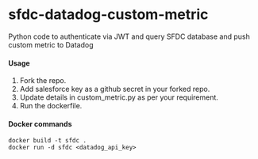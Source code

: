 # sfdc-datadog-custom-metric
Python code to authenticate via JWT and query SFDC database and push custom metric to Datadog

#### Usage
1. Fork the repo.
2. Add salesforce key as a github secret in your forked repo.
3. Update details in custom_metric.py as per your requirement.
4. Run the dockerfile.

#### Docker commands
```
docker build -t sfdc .
docker run -d sfdc <datadog_api_key>
```

